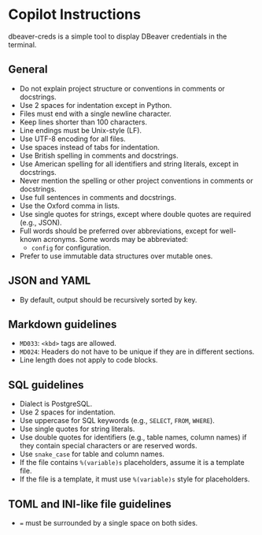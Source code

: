 # Copilot Instructions

dbeaver-creds is a simple tool to display DBeaver credentials in the terminal.

## General

- Do not explain project structure or conventions in comments or docstrings.
- Use 2 spaces for indentation except in Python.
- Files must end with a single newline character.
- Keep lines shorter than 100 characters.
- Line endings must be Unix-style (LF).
- Use UTF-8 encoding for all files.
- Use spaces instead of tabs for indentation.
- Use British spelling in comments and docstrings.
- Use American spelling for all identifiers and string literals, except in docstrings.
- Never mention the spelling or other project conventions in comments or docstrings.
- Use full sentences in comments and docstrings.
- Use the Oxford comma in lists.
- Use single quotes for strings, except where double quotes are required (e.g., JSON).
- Full words should be preferred over abbreviations, except for well-known acronyms. Some words may
  be abbreviated:
  - `config` for configuration.
- Prefer to use immutable data structures over mutable ones.

## JSON and YAML

- By default, output should be recursively sorted by key.

## Markdown guidelines

- `MD033`: `<kbd>` tags are allowed.
- `MD024`: Headers do not have to be unique if they are in different sections.
- Line length does not apply to code blocks.

## SQL guidelines

- Dialect is PostgreSQL.
- Use 2 spaces for indentation.
- Use uppercase for SQL keywords (e.g., `SELECT`, `FROM`, `WHERE`).
- Use single quotes for string literals.
- Use double quotes for identifiers (e.g., table names, column names) if they contain special
  characters or are reserved words.
- Use `snake_case` for table and column names.
- If the file contains `%(variable)s` placeholders, assume it is a template file.
- If the file is a template, it must use `%(variable)s` style for placeholders.

## TOML and INI-like file guidelines

- `=` must be surrounded by a single space on both sides.
